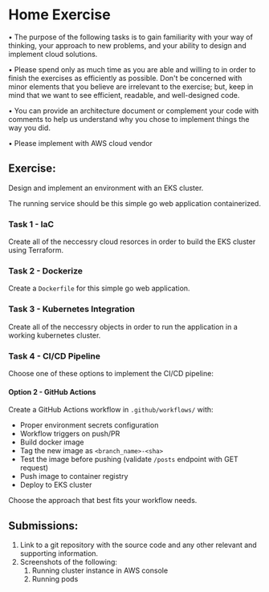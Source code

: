 # Home Exercise
• The purpose of the following tasks is to gain familiarity with your way of thinking, your approach to new problems, and your ability to design and implement cloud solutions.

• Please spend only as much time as you are able and willing to in order to finish the exercises as efficiently as possible. Don't be concerned with minor elements that you believe are irrelevant to the exercise; but, keep in mind that we want to see efficient, readable, and well-designed code.

• You can provide an architecture document or complement your code with comments to help us understand why you chose to implement things the way you did.

• Please implement with AWS cloud vendor


## **Exercise**:

Design and implement an environment with an EKS cluster.

The running service should be this simple go web application containerized.

### **Task 1 - IaC**
Create all of the neccessry cloud resorces in order to build the EKS cluster using Terraform.
### **Task 2 - Dockerize**
Create a `Dockerfile` for this simple go web application.

### **Task 3 - Kubernetes Integration**
Create all of the neccessry objects in order to run the application in a working kubernetes cluster.

### **Task 4 - CI/CD Pipeline**
Choose one of these options to implement the CI/CD pipeline:

#### Option 2 - GitHub Actions
Create a GitHub Actions workflow in `.github/workflows/` with:
* Proper environment secrets configuration
* Workflow triggers on push/PR
* Build docker image
* Tag the new image as `<branch_name>-<sha>`
* Test the image before pushing (validate `/posts` endpoint with GET request)
* Push image to container registry
* Deploy to EKS cluster

Choose the approach that best fits your workflow needs.

## **Submissions:**
1. Link to a git repository with the source code and any other relevant and
supporting information.
2. Screenshots of the following:
    1. Running cluster instance in AWS console
    2. Running pods

